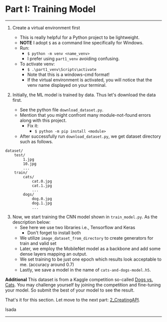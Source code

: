 # Part I: Training Model


---

1. Create a virtual environment first
    
    - This is really helpful for a Python project to be lightweight.
    - **NOTE** I adopt `$` as a command line specifically for Windows.
    - Run: 
        - `$ python -m venv <name_venv>`
        - I prefer using `part1_venv` avoiding confusing.
    - To activate venv:
        - `$ .\part1_venv\Scripts\activate`
        - Note that this is a windows-cmd format!
        - If the virtual environment is activated, you will notice that the venv name displayed on your terminal.

2. Initially, the ML model is trained by data. Thus let's download the data first.
    - See the python file `download_dataset.py`.
    - Mention that you might confront many module-not-found errors along with this project.
        - Fix it:
            - `$ python -m pip install <module>`
    - After successfully run `download_dataset.py`, we get dataset directory such as follows.

```
dataset/
    test/
        1.jpg
        10.jpg
        ...
    train/
        cats/   
            cat.0.jpg
            cat.1.jpg
            ...
        dogs/
            dog.0.jpg
            dog.1.jpg
            ...
```

3. Now, we start training the CNN model shown in `train_model.py`. As the description below:
    - See here we use two libraries i.e., Tensorflow and Keras
        - Don't forget to install both
    - We utilize `image_dataset_from_directory` to create generators for train and valid set
    - Later, we employ the MobileNet model as a backbone and add some dense layers mapping an output.
    - We set training to be just one epoch which results look acceptable to me. (accuracy around 0.7)
    - Lastly, we save a model in the name of `cats-and-dogs-model.h5`.

**Additional** This dataset is from a Kaggle competition so-called [Dogs vs. Cats](https://www.kaggle.com/competitions/dogs-vs-cats). You may challenge yourself by joining the competition and fine-tuning your model. So submit the best of your model to see the result.

That's it for this section. Let move to the next part: [2_CreatingAPI](2_CreatingAPI/README.md).

Isada

---
